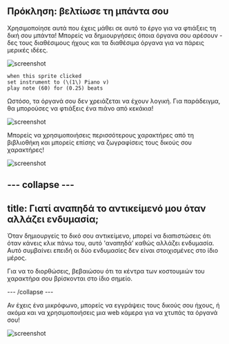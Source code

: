 ## Πρόκληση: βελτίωσε τη μπάντα σου

Χρησιμοποίησε αυτά που έχεις μάθει σε αυτό το έργο για να φτιάξεις τη δική σου μπάντα! Μπορείς να δημιουργήσεις όποια όργανα σου αρέσουν - δες τους διαθέσιμους ήχους και τα διαθέσιμα όργανα για να πάρεις μερικές ιδέες.

![screenshot](images/band-ideas-sounds.png)

```blocks3
when this sprite clicked
set instrument to (\(1\) Piano v)
play note (60) for (0.25) beats
```

Ωστόσο, τα όργανά σου δεν χρειάζεται να έχουν λογική. Για παράδειγμα, θα μπορούσες να φτιάξεις ένα πιάνο από κεκάκια!

![screenshot](images/band-piano.png)

Μπορείς να χρησιμοποιήσεις περισσότερους χαρακτήρες από τη βιβλιοθήκη και μπορείς επίσης να ζωγραφίσεις τους δικούς σου χαρακτήρες!

![screenshot](images/band-draw.png)

--- collapse ---
---
title: Γιατί αναπηδά το αντικείμενό μου όταν αλλάζει ενδυμασία;
---

Όταν δημιουργείς το δικό σου αντικείμενο, μπορεί να διαπιστώσεις ότι όταν κάνεις κλικ πάνω του, αυτό 'αναπηδά' καθώς αλλάζει ενδυμασία. Αυτό συμβαίνει επειδή οι δύο ενδυμασίες δεν είναι στοιχισμένες στο ίδιο μέρος.

Για να το διορθώσεις, βεβαιώσου ότι τα κέντρα των κοστουμιών του χαρακτήρα σου βρίσκονται στο ίδιο σημείο.

--- /collapse ---

Αν έχεις ένα μικρόφωνο, μπορείς να εγγράψεις τους δικούς σου ήχους, ή ακόμα και να χρησιμοποιήσεις μια web κάμερα για να χτυπάς τα όργανά σου!

![screenshot](images/band-io.png)